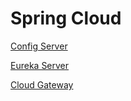 # Spring Cloud

[Config Server](./config-server/overview.md)

[Eureka Server](./eureka-server/overview.md)

[Cloud Gateway](./cloud-gateway/overview.md)
